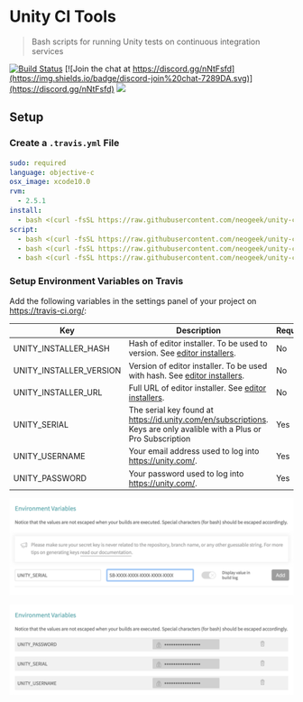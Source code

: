 # Unity CI Tools

> Bash scripts for running Unity tests on continuous integration services

[![Build Status](https://travis-ci.org/neogeek/unity-ci-tools.svg?branch=master)](https://travis-ci.org/neogeek/unity-ci-tools)
[![Join the chat at https://discord.gg/nNtFsfd](https://img.shields.io/badge/discord-join%20chat-7289DA.svg)](https://discord.gg/nNtFsfd)
[![](https://img.shields.io/badge/Trello-Board-blue.svg)](https://trello.com/b/b4Tpw4Bw/unity-ci-tools)

## Setup

### Create a `.travis.yml` File

```yaml
sudo: required
language: objective-c
osx_image: xcode10.0
rvm:
  - 2.5.1
install:
  - bash <(curl -fsSL https://raw.githubusercontent.com/neogeek/unity-ci-tools/master/bin/install.sh)
script:
  - bash <(curl -fsSL https://raw.githubusercontent.com/neogeek/unity-ci-tools/master/bin/auth.sh)
  - bash <(curl -fsSL https://raw.githubusercontent.com/neogeek/unity-ci-tools/master/bin/test.sh)
  - bash <(curl -fsSL https://raw.githubusercontent.com/neogeek/unity-ci-tools/master/bin/deauth.sh)
```

### Setup Environment Variables on Travis

Add the following variables in the settings panel of your project on <https://travis-ci.org/>:

| Key                     | Description                                                                                                             | Required |
| ----------------------- | ----------------------------------------------------------------------------------------------------------------------- | -------- |
| UNITY_INSTALLER_HASH    | Hash of editor installer. To be used to version. See [editor installers](data/editor-installers.json).                  | No       |
| UNITY_INSTALLER_VERSION | Version of editor installer. To be used with hash. See [editor installers](data/editor-installers.json).                | No       |
| UNITY_INSTALLER_URL     | Full URL of editor installer. See [editor installers](data/editor-installers.json).                                     | No       |
| UNITY_SERIAL            | The serial key found at <https://id.unity.com/en/subscriptions>. Keys are only avalible with a Plus or Pro Subscription | Yes      |
| UNITY_USERNAME          | Your email address used to log into <https://unity.com/>.                                                               | Yes      |
| UNITY_PASSWORD          | Your password used to log into <https://unity.com/>.                                                                    | Yes      |

![](screenshots/travis-env-variables-empty.png)

![](screenshots/travis-env-variables-filled-out.png)

